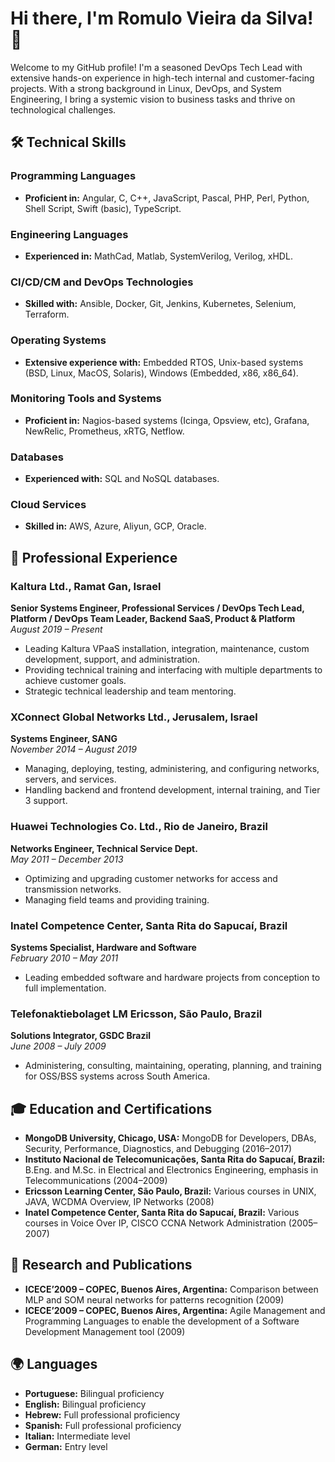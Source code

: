 # Hi there, I'm Romulo Vieira da Silva! 👋

Welcome to my GitHub profile! I'm a seasoned DevOps Tech Lead with extensive hands-on experience in high-tech internal and customer-facing projects. With a strong background in Linux, DevOps, and System Engineering, I bring a systemic vision to business tasks and thrive on technological challenges. 

## 🛠️ Technical Skills

### Programming Languages
- **Proficient in:** Angular, C, C++, JavaScript, Pascal, PHP, Perl, Python, Shell Script, Swift (basic), TypeScript.

### Engineering Languages
- **Experienced in:** MathCad, Matlab, SystemVerilog, Verilog, xHDL.

### CI/CD/CM and DevOps Technologies
- **Skilled with:** Ansible, Docker, Git, Jenkins, Kubernetes, Selenium, Terraform.

### Operating Systems
- **Extensive experience with:** Embedded RTOS, Unix-based systems (BSD, Linux, MacOS, Solaris), Windows (Embedded, x86, x86_64).

### Monitoring Tools and Systems
- **Proficient in:** Nagios-based systems (Icinga, Opsview, etc), Grafana, NewRelic, Prometheus, xRTG, Netflow.

### Databases
- **Experienced with:** SQL and NoSQL databases.

### Cloud Services
- **Skilled in:** AWS, Azure, Aliyun, GCP, Oracle.

## 🏢 Professional Experience

### Kaltura Ltd., Ramat Gan, Israel
**Senior Systems Engineer, Professional Services / DevOps Tech Lead, Platform / DevOps Team Leader, Backend SaaS, Product & Platform**  
*August 2019 – Present*  
- Leading Kaltura VPaaS installation, integration, maintenance, custom development, support, and administration.
- Providing technical training and interfacing with multiple departments to achieve customer goals.
- Strategic technical leadership and team mentoring.

### XConnect Global Networks Ltd., Jerusalem, Israel
**Systems Engineer, SANG**  
*November 2014 – August 2019*  
- Managing, deploying, testing, administering, and configuring networks, servers, and services.
- Handling backend and frontend development, internal training, and Tier 3 support.

### Huawei Technologies Co. Ltd., Rio de Janeiro, Brazil
**Networks Engineer, Technical Service Dept.**  
*May 2011 – December 2013*  
- Optimizing and upgrading customer networks for access and transmission networks.
- Managing field teams and providing training.

### Inatel Competence Center, Santa Rita do Sapucaí, Brazil
**Systems Specialist, Hardware and Software**  
*February 2010 – May 2011*  
- Leading embedded software and hardware projects from conception to full implementation.

### Telefonaktiebolaget LM Ericsson, São Paulo, Brazil
**Solutions Integrator, GSDC Brazil**  
*June 2008 – July 2009*  
- Administering, consulting, maintaining, operating, planning, and training for OSS/BSS systems across South America.

## 🎓 Education and Certifications
- **MongoDB University, Chicago, USA:** MongoDB for Developers, DBAs, Security, Performance, Diagnostics, and Debugging (2016–2017)
- **Instituto Nacional de Telecomunicações, Santa Rita do Sapucaí, Brazil:** B.Eng. and M.Sc. in Electrical and Electronics Engineering, emphasis in Telecommunications (2004–2009)
- **Ericsson Learning Center, São Paulo, Brazil:** Various courses in UNIX, JAVA, WCDMA Overview, IP Networks (2008)
- **Inatel Competence Center, Santa Rita do Sapucaí, Brazil:** Various courses in Voice Over IP, CISCO CCNA Network Administration (2005–2007)

## 📝 Research and Publications
- **ICECE’2009 – COPEC, Buenos Aires, Argentina:** Comparison between MLP and SOM neural networks for patterns recognition (2009)
- **ICECE’2009 – COPEC, Buenos Aires, Argentina:** Agile Management and Programming Languages to enable the development of a Software Development Management tool (2009)

## 🌍 Languages
- **Portuguese:** Bilingual proficiency
- **English:** Bilingual proficiency
- **Hebrew:** Full professional proficiency
- **Spanish:** Full professional proficiency
- **Italian:** Intermediate level
- **German:** Entry level
